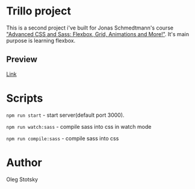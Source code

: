 # Trillo project
This is a second project i've built for Jonas Schmedtmann's course ["Advanced CSS and Sass: Flexbox, Grid, Animations and More!"](https://www.udemy.com/advanced-css-and-sass/). It's main purpose is learning flexbox.

## Preview
[Link](https://young-brook-18951.herokuapp.com/)

# Scripts
`npm run start` - start server(default port 3000).

`npm run watch:sass` - compile sass into css in watch mode

`npm run compile:sass` - compile sass into css


# Author
Oleg Stotsky

